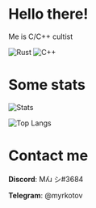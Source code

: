 # Hello there!
Me is C/C++ cultist

![Rust](https://cdn.discordapp.com/emojis/874320285824852008.png?v=1&size=48&quality=lossless)
![C++](https://cdn.discordapp.com/emojis/853515718028558336.gif?v=1&size=48&quality=lossless)

# Some stats
![Stats](https://github-readme-stats.vercel.app/api?username=Myr-13&count_private=true&theme=vue&show_icons=true)

![Top Langs](https://github-readme-stats.vercel.app/api/top-langs/?username=Myr-13)

# Contact me
**Discord**: Mʎɹ シ#3684

**Telegram**: @myrkotov
